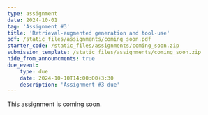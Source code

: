 ```yaml
---
type: assignment
date: 2024-10-01
tag: 'Assignment #3'
title: 'Retrieval-augmented generation and tool-use'
pdf: /static_files/assignments/coming_soon.pdf
starter_code: /static_files/assignments/coming_soon.zip
submission_template: /static_files/assignments/coming_soon.zip
hide_from_announcments: true
due_event: 
    type: due
    date: 2024-10-10T14:00:00+3:30
    description: 'Assignment #3 due'
---
```


This assignment is coming soon.
